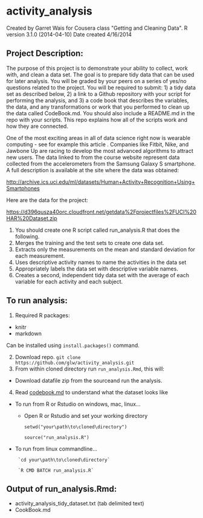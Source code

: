 # activity_analysis

Created by Garret Wais for Cousera class "Getting and Cleaning Data". 
R version 3.1.0 (2014-04-10)
Date created 4/16/2014

## Project Description:

The purpose of this project is to demonstrate your ability to collect, work with, and clean a data set. The goal is to prepare tidy data that can be used for later analysis. You will be graded by your peers on a series of yes/no questions related to the project. You will be required to submit: 1) a tidy data set as described below, 2) a link to a Github repository with your script for performing the analysis, and 3) a code book that describes the variables, the data, and any transformations or work that you performed to clean up the data called CodeBook.md. You should also include a README.md in the repo with your scripts. This repo explains how all of the scripts work and how they are connected.  

One of the most exciting areas in all of data science right now is wearable computing - see for example this article . Companies like Fitbit, Nike, and Jawbone Up are racing to develop the most advanced algorithms to attract new users. The data linked to from the course website represent data collected from the accelerometers from the Samsung Galaxy S smartphone. A full description is available at the site where the data was obtained: 

http://archive.ics.uci.edu/ml/datasets/Human+Activity+Recognition+Using+Smartphones 

Here are the data for the project: 

https://d396qusza40orc.cloudfront.net/getdata%2Fprojectfiles%2FUCI%20HAR%20Dataset.zip 

1. You should create one R script called run_analysis.R that does the following. 
2. Merges the training and the test sets to create one data set.
3. Extracts only the measurements on the mean and standard deviation for each measurement. 
4. Uses descriptive activity names to name the activities in the data set
5. Appropriately labels the data set with descriptive variable names. 
6. Creates a second, independent tidy data set with the average of each variable for each activity and each subject. 

## To run analysis:

1. Required R packages:
 * knitr
 * markdown

  Can be installed using `install.packages()` command.

2. Download repo. `git clone https://github.com/glw/activity_analysis.git`
3. From within cloned directory run `run_analysis.Rmd`, this will:
 * Download datafile zip from the sourceand run the analysis.
4. Read [codebook.md](https://github.com/glw/activity_analysis/blob/master/CodeBook.md) to understand what the dataset looks like

* To run from R or Rstudio on windows, mac, linux...

     * Open R or Rstudio and set your working directory 
     
       `setwd("your\path\to\cloned\directory")`
     
       `source("run_analysis.R")`

* To run from linux commandline...

       `cd your\path\to\cloned\directory`
     
       `R CMD BATCH run_analysis.R`

## Output of run_analysis.Rmd:

* activity_analysis_tidy_dataset.txt (tab delimited text)
* CookBook.md
